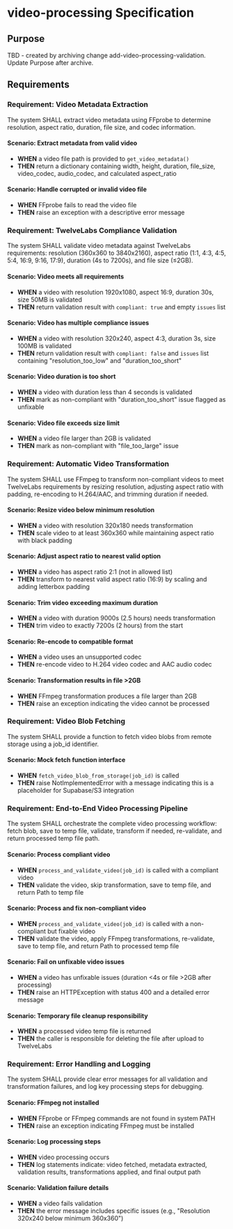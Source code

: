 # video-processing Specification

## Purpose
TBD - created by archiving change add-video-processing-validation. Update Purpose after archive.
## Requirements
### Requirement: Video Metadata Extraction

The system SHALL extract video metadata using FFprobe to determine resolution, aspect ratio, duration, file size, and codec information.

#### Scenario: Extract metadata from valid video

-   **WHEN** a video file path is provided to `get_video_metadata()`
-   **THEN** return a dictionary containing width, height, duration, file_size, video_codec, audio_codec, and calculated aspect_ratio

#### Scenario: Handle corrupted or invalid video file

-   **WHEN** FFprobe fails to read the video file
-   **THEN** raise an exception with a descriptive error message

### Requirement: TwelveLabs Compliance Validation

The system SHALL validate video metadata against TwelveLabs requirements: resolution (360x360 to 3840x2160), aspect ratio (1:1, 4:3, 4:5, 5:4, 16:9, 9:16, 17:9), duration (4s to 7200s), and file size (≤2GB).

#### Scenario: Video meets all requirements

-   **WHEN** a video with resolution 1920x1080, aspect 16:9, duration 30s, size 50MB is validated
-   **THEN** return validation result with `compliant: true` and empty `issues` list

#### Scenario: Video has multiple compliance issues

-   **WHEN** a video with resolution 320x240, aspect 4:3, duration 3s, size 100MB is validated
-   **THEN** return validation result with `compliant: false` and `issues` list containing "resolution_too_low" and "duration_too_short"

#### Scenario: Video duration is too short

-   **WHEN** a video with duration less than 4 seconds is validated
-   **THEN** mark as non-compliant with "duration_too_short" issue flagged as unfixable

#### Scenario: Video file exceeds size limit

-   **WHEN** a video file larger than 2GB is validated
-   **THEN** mark as non-compliant with "file_too_large" issue

### Requirement: Automatic Video Transformation

The system SHALL use FFmpeg to transform non-compliant videos to meet TwelveLabs requirements by resizing resolution, adjusting aspect ratio with padding, re-encoding to H.264/AAC, and trimming duration if needed.

#### Scenario: Resize video below minimum resolution

-   **WHEN** a video with resolution 320x180 needs transformation
-   **THEN** scale video to at least 360x360 while maintaining aspect ratio with black padding

#### Scenario: Adjust aspect ratio to nearest valid option

-   **WHEN** a video has aspect ratio 2:1 (not in allowed list)
-   **THEN** transform to nearest valid aspect ratio (16:9) by scaling and adding letterbox padding

#### Scenario: Trim video exceeding maximum duration

-   **WHEN** a video with duration 9000s (2.5 hours) needs transformation
-   **THEN** trim video to exactly 7200s (2 hours) from the start

#### Scenario: Re-encode to compatible format

-   **WHEN** a video uses an unsupported codec
-   **THEN** re-encode video to H.264 video codec and AAC audio codec

#### Scenario: Transformation results in file >2GB

-   **WHEN** FFmpeg transformation produces a file larger than 2GB
-   **THEN** raise an exception indicating the video cannot be processed

### Requirement: Video Blob Fetching

The system SHALL provide a function to fetch video blobs from remote storage using a job_id identifier.

#### Scenario: Mock fetch function interface

-   **WHEN** `fetch_video_blob_from_storage(job_id)` is called
-   **THEN** raise NotImplementedError with a message indicating this is a placeholder for Supabase/S3 integration

### Requirement: End-to-End Video Processing Pipeline

The system SHALL orchestrate the complete video processing workflow: fetch blob, save to temp file, validate, transform if needed, re-validate, and return processed temp file path.

#### Scenario: Process compliant video

-   **WHEN** `process_and_validate_video(job_id)` is called with a compliant video
-   **THEN** validate the video, skip transformation, save to temp file, and return Path to temp file

#### Scenario: Process and fix non-compliant video

-   **WHEN** `process_and_validate_video(job_id)` is called with a non-compliant but fixable video
-   **THEN** validate the video, apply FFmpeg transformations, re-validate, save to temp file, and return Path to processed temp file

#### Scenario: Fail on unfixable video issues

-   **WHEN** a video has unfixable issues (duration <4s or file >2GB after processing)
-   **THEN** raise an HTTPException with status 400 and a detailed error message

#### Scenario: Temporary file cleanup responsibility

-   **WHEN** a processed video temp file is returned
-   **THEN** the caller is responsible for deleting the file after upload to TwelveLabs

### Requirement: Error Handling and Logging

The system SHALL provide clear error messages for all validation and transformation failures, and log key processing steps for debugging.

#### Scenario: FFmpeg not installed

-   **WHEN** FFprobe or FFmpeg commands are not found in system PATH
-   **THEN** raise an exception indicating FFmpeg must be installed

#### Scenario: Log processing steps

-   **WHEN** video processing occurs
-   **THEN** log statements indicate: video fetched, metadata extracted, validation results, transformations applied, and final output path

#### Scenario: Validation failure details

-   **WHEN** a video fails validation
-   **THEN** the error message includes specific issues (e.g., "Resolution 320x240 below minimum 360x360")

